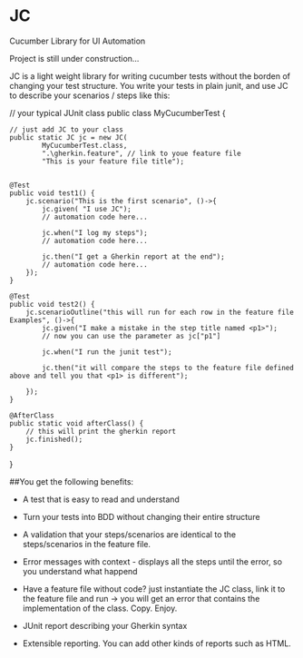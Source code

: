 # JC
Cucumber Library for UI Automation

Project is still under construction...

JC is a light weight library for writing cucumber tests without the borden of changing your test structure.
You write your tests in plain junit, and use JC to describe your scenarios / steps like this:

// your typical JUnit class
public class MyCucumberTest {

    // just add JC to your class
    public static JC jc = new JC(
            MyCucumberTest.class, 
            ".\gherkin.feature", // link to youe feature file 
            "This is your feature file title");


    @Test
    public void test1() {
        jc.scenario("This is the first scenario", ()->{
            jc.given( "I use JC");
            // automation code here...
            
            jc.when("I log my steps");
            // automation code here...

            jc.then("I get a Gherkin report at the end");
            // automation code here...
        });
    }

    @Test
    public void test2() {
        jc.scenarioOutline("this will run for each row in the feature file Examples", ()->{
            jc.given("I make a mistake in the step title named <p1>");
            // now you can use the parameter as jc["p1"]
            
            jc.when("I run the junit test");
            
            jc.then("it will compare the steps to the feature file defined above and tell you that <p1> is different");
            
        });
    }

    @AfterClass
    public static void afterClass() {
        // this will print the gherkin report
        jc.finished();
    }
}

##You get the following benefits:
- A test that is easy to read and understand

- Turn your tests into BDD without changing their entire structure

- A validation that your steps/scenarios are identical to the steps/scenarios in the feature file.

- Error messages with context - displays all the steps until the error, so you understand what happend

- Have a feature file without code? 
  just instantiate the JC class, link it to the feature file and run -> 
  you will get an error that contains the implementation of the class. Copy. Enjoy.
  
- JUnit report describing your Gherkin syntax

- Extensible reporting. You can add other kinds of reports such as HTML.



